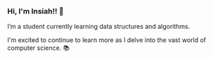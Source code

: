 ### Hi, I'm Insiah!! 👋

I’m a student currently learning data structures and algorithms. 

I'm excited to continue to learn more as I delve into the vast world of computer science. 📚

